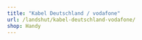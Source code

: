 ```yaml
---
title: "Kabel Deutschland / vodafone"
url: /landshut/kabel-deutschland-vodafone/
shop: Handy
---
```

